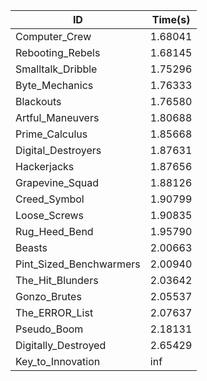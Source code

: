 |ID|Time(s)|
|-|-|
|Computer_Crew|1.68041|
|Rebooting_Rebels|1.68145|
|Smalltalk_Dribble|1.75296|
|Byte_Mechanics|1.76333|
|Blackouts|1.76580|
|Artful_Maneuvers|1.80688|
|Prime_Calculus|1.85668|
|Digital_Destroyers|1.87631|
|Hackerjacks|1.87656|
|Grapevine_Squad|1.88126|
|Creed_Symbol|1.90799|
|Loose_Screws|1.90835|
|Rug_Heed_Bend|1.95790|
|Beasts|2.00663|
|Pint_Sized_Benchwarmers|2.00940|
|The_Hit_Blunders|2.03642|
|Gonzo_Brutes|2.05537|
|The_ERROR_List|2.07637|
|Pseudo_Boom|2.18131|
|Digitally_Destroyed|2.65429|
|Key_to_Innovation|inf|
